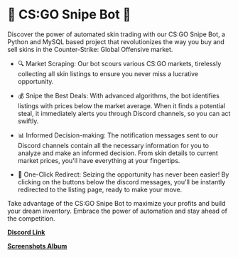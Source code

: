 # 🎯 CS:GO Snipe Bot 🎯

Discover the power of automated skin trading with our CS:GO Snipe Bot, a Python and MySQL based project that revolutionizes the way you buy and sell skins in the Counter-Strike: Global Offensive market.

- 🔍 Market Scraping:
Our bot scours various CS:GO markets, tirelessly collecting all skin listings to ensure you never miss a lucrative opportunity.

- 💰 Snipe the Best Deals:
With advanced algorithms, the bot identifies listings with prices below the market average. When it finds a potential steal, it immediately alerts you through Discord channels, so you can act swiftly.

- 📊 Informed Decision-making:
The notification messages sent to our Discord channels contain all the necessary information for you to analyze and make an informed decision. From skin details to current market prices, you'll have everything at your fingertips.

- 🔗 One-Click Redirect:
Seizing the opportunity has never been easier! By clicking on the buttons below the discord messages, you'll be instantly redirected to the listing page, ready to make your move.

Take advantage of the CS:GO Snipe Bot to maximize your profits and build your dream inventory. Embrace the power of automation and stay ahead of the competition.

[**Discord Link**](https://discord.gg/ED9qtr5R5x)

[**Screenshots Album**](https://photos.app.goo.gl/QV1j2yz6ubqauAUZA)


